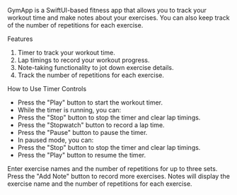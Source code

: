 GymApp is a SwiftUI-based fitness app that allows you to track your workout time and make notes about your exercises. You can also keep track of the number of repetitions for each exercise.

Features
1. Timer to track your workout time.
2. Lap timings to record your workout progress.
3. Note-taking functionality to jot down exercise details.
4. Track the number of repetitions for each exercise.

How to Use
Timer Controls

- Press the "Play" button to start the workout timer.
- While the timer is running, you can:
- Press the "Stop" button to stop the timer and clear lap timings.
- Press the "Stopwatch" button to record a lap time.
- Press the "Pause" button to pause the timer.
- In paused mode, you can:
- Press the "Stop" button to stop the timer and clear lap timings.
- Press the "Play" button to resume the timer.

Enter exercise names and the number of repetitions for up to three sets.
Press the "Add Note" button to record more exercises.
Notes will display the exercise name and the number of repetitions for each exercise.
